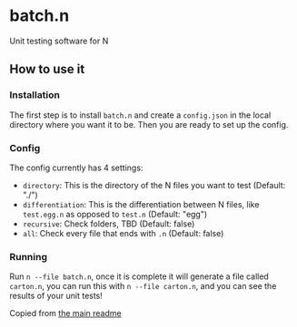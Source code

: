 # batch.n
Unit testing software for N

## How to use it

### Installation

The first step is to install `batch.n` and create a `config.json` in the local directory where you want it to be. Then you are ready to set up the config.

### Config

The config currently has 4 settings:
- `directory`: This is the directory of the N files you want to test (Default: "./")
- `differentiation`: This is the differentiation between N files, like `test.egg.n` as opposed to `test.n` (Default: "egg")
- `recursive`: Check folders, TBD (Default: false)
- `all`: Check every file that ends with `.n` (Default: false)

### Running

Run `n --file batch.n`, once it is complete it will generate a file called `carton.n`, you can run this with `n --file carton.n`, and you can see the results of your unit tests!

Copied from [the main readme](https://github.com/ashvin-ranjan/batch.n#readme)